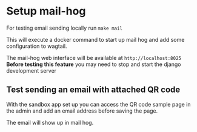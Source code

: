 # Setup mail-hog

For testing email sending locally run `make mail`

This will execute a docker command to start up mail hog and add some configuration to wagtail.

The mail-hog web interface will be available at `http://localhost:8025` **Before testing this feature** you may need to stop and start the django development server

## Test sending an email with attached QR code

With the sandbox app set up you can access the QR code sample page in the admin and add an email address before saving the page.

The email will show up in mail hog.

